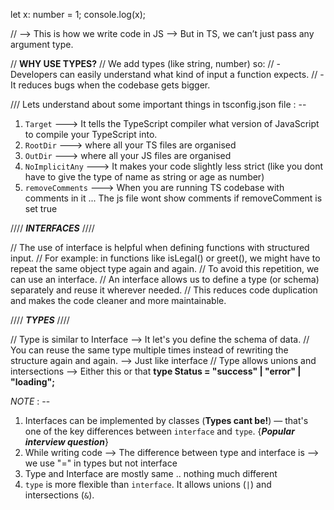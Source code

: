 let x: number = 1;
console.log(x);

// --> This is how we write code in JS --> But in TS, we can’t just pass any argument type.

// **WHY USE TYPES?**
// We add types (like string, number) so:
// - Developers can easily understand what kind of input a function expects.
// - It reduces bugs when the codebase gets bigger.


/// Lets understand about some important things in tsconfig.json file : --

1. `Target` ---> It tells the TypeScript compiler what version of JavaScript to compile your TypeScript into.
2. `RootDir` ---> where all your TS files are organised 
3. `OutDir` ---> where all your JS files are organised 
4. `NoImplicitAny` ---> It makes your code slightly less strict (like you dont have to give the type of name as string or age as number)
5. `removeComments` ---> When you are running TS codebase with comments in it ... The js file wont show comments if removeComment is set true


//// ***INTERFACES*** ////

// The use of interface is helpful when defining functions with structured input.
// For example: in functions like isLegal() or greet(), we might have to repeat the same object type again and again.
// To avoid this repetition, we can use an interface.
// An interface allows us to define a type (or schema) separately and reuse it wherever needed.
// This reduces code duplication and makes the code cleaner and more maintainable.


//// ***TYPES*** ////

// Type is similar to Interface --> It let's you define the schema of data.
// You can reuse the same type multiple times instead of rewriting the structure again and again. --> Just like interface 
// Type allows unions and intersections --> Either this or that **type Status = "success" | "error" | "loading";**



*NOTE*  : --
1. Interfaces can be implemented by classes (**Types cant be!**) — that's one of the key differences between `interface` and `type`. 
                                         {***Popular interview question***}
2. While writing code --> The difference between type and interface is --> we use "=" in types but not interface
3. Type and Interface are mostly same .. nothing much different 
4. `type` is more flexible than `interface`. It allows unions (`|`) and intersections (`&`).
